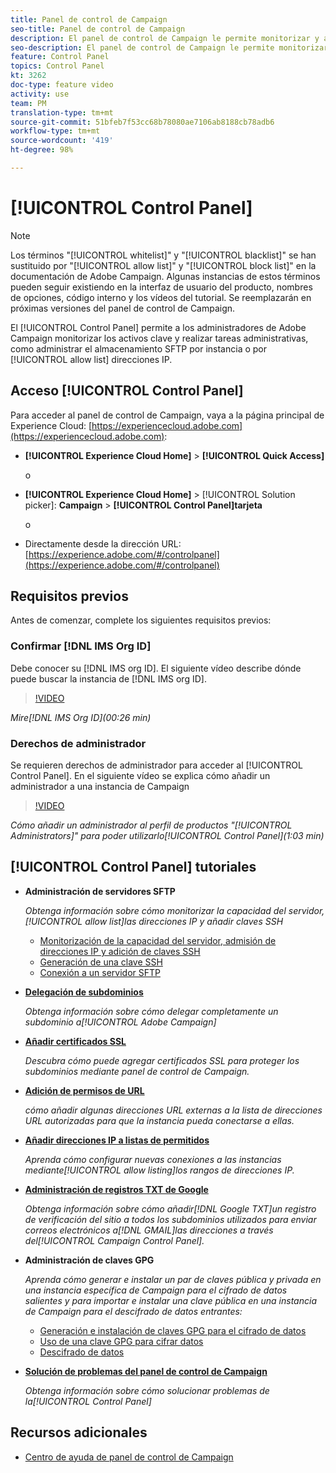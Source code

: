 ```yaml
---
title: Panel de control de Campaign
seo-title: Panel de control de Campaign
description: El panel de control de Campaign le permite monitorizar y administrar su almacenamiento SFTP por instancia y direcciones IP de lista de permitidos.
seo-description: El panel de control de Campaign le permite monitorizar y administrar su almacenamiento SFTP por instancia y direcciones IP de lista de permitidos.
feature: Control Panel
topics: Control Panel
kt: 3262
doc-type: feature video
activity: use
team: PM
translation-type: tm+mt
source-git-commit: 51bfeb7f53cc68b78080ae7106ab8188cb78adb6
workflow-type: tm+mt
source-wordcount: '419'
ht-degree: 98%

---
```



# [!UICONTROL Control Panel]

>[!NOTE]
>
>Los términos &quot;[!UICONTROL whitelist]&quot; y &quot;[!UICONTROL blacklist]&quot; se han sustituido por &quot;[!UICONTROL allow list]&quot; y &quot;[!UICONTROL block list]&quot; en la documentación de Adobe Campaign.
>Algunas instancias de estos términos pueden seguir existiendo en la interfaz de usuario del producto, nombres de opciones, código interno y los vídeos del tutorial. Se reemplazarán en próximas versiones del panel de control de Campaign.

El [!UICONTROL Control Panel] permite a los administradores de Adobe Campaign monitorizar los activos clave y realizar tareas administrativas, como administrar el almacenamiento SFTP por instancia o por [!UICONTROL allow list] direcciones IP.

## Acceso [!UICONTROL Control Panel]

Para acceder al panel de control de Campaign, vaya a la página principal de Experience Cloud: [https://experiencecloud.adobe.com](https://experiencecloud.adobe.com):

* **[!UICONTROL Experience Cloud Home]** > **[!UICONTROL Quick Access]**

   o
* **[!UICONTROL Experience Cloud Home]**  > [!UICONTROL Solution picker]: **Campaign** > **[!UICONTROL Control Panel]tarjeta**

   o

* Directamente desde la dirección URL: [https://experience.adobe.com/#/controlpanel](https://experience.adobe.com/#/controlpanel)

## Requisitos previos

Antes de comenzar, complete los siguientes requisitos previos:

### Confirmar [!DNL IMS Org ID]

Debe conocer su [!DNL IMS org ID]. El siguiente vídeo describe dónde puede buscar la instancia de [!DNL IMS org ID].

>[!VIDEO](https://video.tv.adobe.com/v/27183?quality=12)

*Mire[!DNL IMS Org ID](00:26 min)*

### Derechos de administrador

Se requieren derechos de administrador para acceder al [!UICONTROL Control Panel].
En el siguiente vídeo se explica cómo añadir un administrador a una instancia de Campaign

>[!VIDEO](https://video.tv.adobe.com/v/27147?quality=12)

*Cómo añadir un administrador al perfil de productos &quot;[!UICONTROL Administrators]&quot; para poder utilizarlo[!UICONTROL Control Panel](1:03 min)*

## [!UICONTROL Control Panel] tutoriales

* **Administración de servidores SFTP**

   *Obtenga información sobre cómo monitorizar la capacidad del servidor,[!UICONTROL allow list]las direcciones IP y añadir claves SSH*

   * [Monitorización de la capacidad del servidor, admisión de direcciones IP y adición de claves SSH](/help/monitoring-campaign-classic/control-panel/monitoring-server-capacity-allow-listing-adding-ssh-key.md)
   * [Generación de una clave SSH](/help/monitoring-campaign-classic/control-panel/generate-ssh-key.md)
   * [Conexión a un servidor SFTP](/help/monitoring-campaign-classic/control-panel/connect-to-sftp-server.md)

* **[Delegación de subdominios](/help/monitoring-campaign-classic/control-panel/subdomain-delegation.md)**

   *Obtenga información sobre cómo delegar completamente un subdominio a[!UICONTROL Adobe Campaign]*

* **[Añadir certificados SSL](/help/monitoring-campaign-classic/control-panel/adding-ssl-certificates.md)**

   *Descubra cómo puede agregar certificados SSL para proteger los subdominios mediante panel de control de Campaign.*

* **[Adición de permisos de URL](/help/monitoring-campaign-classic/control-panel/adding-url-permissions.md)**

   *cómo añadir algunas direcciones URL externas a la lista de direcciones URL autorizadas para que la instancia pueda conectarse a ellas.*

* **[Añadir direcciones IP a listas de permitidos](/help/monitoring-campaign-classic/control-panel/ip-allow-listing.md)**

   *Aprenda cómo configurar nuevas conexiones a las instancias mediante[!UICONTROL allow listing]los rangos de direcciones IP.*

* **[Administración de registros TXT de Google](/help/monitoring-campaign-classic/control-panel/google-txt-record-management.md)**

   *Obtenga información sobre cómo añadir[!DNL Google TXT]un registro de verificación del sitio a todos los subdominios utilizados para enviar correos electrónicos a[!DNL GMAIL]las direcciones a través del[!UICONTROL Campaign Control Panel].*

* **Administración de claves GPG**

   *Aprenda cómo generar e instalar un par de claves pública y privada en una instancia específica de Campaign para el cifrado de datos salientes y para importar e instalar una clave pública en una instancia de Campaign para el descifrado de datos entrantes:*

   * [Generación e instalación de claves GPG para el cifrado de datos](./gpg-key-management/generating-and-installing-gpg-keys-for-data-encryption.md)
   * [Uso de una clave GPG para cifrar datos](./gpg-key-management/using-a-gpg-key-to-encrypt-data.md)
   * [Descifrado de datos](./gpg-key-management/decrypting-data.md)

* **[Solución de problemas del panel de control de Campaign](/help/monitoring-campaign-classic/control-panel/trouble-shooting.md)**

   *Obtenga información sobre cómo solucionar problemas de la[!UICONTROL Control Panel]*

## Recursos adicionales

* [Centro de ayuda de panel de control de Campaign](https://docs.adobe.com/content/help/es-ES/control-panel/using/control-panel-home.html)
